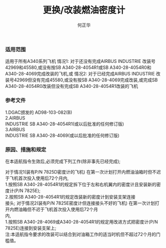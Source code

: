 ﻿---
amendno: 39-2176  
cadno: CAD1998-A340-07  
title: 更换/改装燃油密度计  
publishdate: 1998-04-09  
effdate: 1998-04-15  
acmodels: ["A340"]  
tags: []  
engs: []  
pns: ["7825D","7825E"]  
mfrs: ["AIRBUS"]  
admins: 华东管理局  
author: 何正华  
---
  
### 适用范围  
适用于所有A340系列飞机
情况1:
对于还没有完成AIRBUS INDUSTRIE 改装号42969和45580,或没有按SB A340-28-4054R1或SB A340-28-4054R0和A340-28-4069完成改装的飞机,或
情况2:
对于已经完成AIRBUS INDUSTRIE 改装号42969但没有完成45580,或没有按SB A340-28-4069完成改装,或完成SB A340-28-4054R0改装但没有完成SB A340-28-4054R1改装的飞机  
  
<!--more-->  
### 参考文件  
  1.DGAC颁发的 AD98-103-082(B)  
2.AIRBUS  
 INDUSTRIE SB A340-28-4054R1(或以后批准的任何修订版)  
3.AIRBUS  
 INDUSTRIE SB A340-28-4069(或以后批准的任何修订版)  
  
### 原因、措施和规定  

  在本适航指令生效后,必须完成下列工作(除非事先已经完成);  
  
  对于情况1(装有P/N 7825D密度计的飞机)     在第一次计划打开内燃油油箱时但不迟于飞机首次投入使用后72个月内,  
  1.按照SB A340-28-4054R1的规定拆下位于左和右机翼内的密度计且安装新的密度计(P/N 7825E);  
  2.按照SB A340-28-4054R1的规定改装新的密度计到安装支架连接  
接头;     对于情况2(装有P/N 7825E密度计但连接接头不好的飞机)     在第一次计划打开内燃油箱但不迟于飞机首次投入使用后72个月  
内,  
  1.按照SB A340-28-4069或A340-28-4054R1的规定用改进方式把密度计(P/N 7825E)连接到安装支架上;  
注:本适航指令要求的改装可以结合到对油箱工作的适当时机但不超过72个月的门槛值。  
